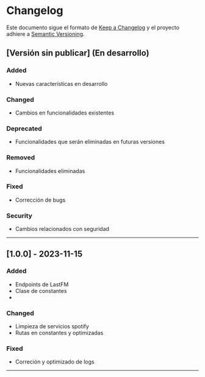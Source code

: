 # Changelog

Este documento sigue el formato de [Keep a Changelog](https://keepachangelog.com/es-ES/1.1.0/)
y el proyecto adhiere a [Semantic Versioning](https://semver.org/).

## [Versión sin publicar] (En desarrollo)
### Added
- Nuevas características en desarrollo

### Changed
- Cambios en funcionalidades existentes

### Deprecated
- Funcionalidades que serán eliminadas en futuras versiones

### Removed
- Funcionalidades eliminadas

### Fixed
- Corrección de bugs

### Security
- Cambios relacionados con seguridad

---

## [1.0.0] - 2023-11-15
### Added
- Endpoints de LastFM
- Clase de constantes
- 

### Changed
- Limpieza de servicios spotify
- Rutas en constantes y optimizadas

### Fixed
- Correción y optimizado de logs

---